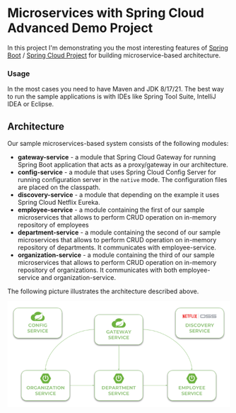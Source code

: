 # Microservices with Spring Cloud Advanced Demo Project 

In this project I'm demonstrating you the most interesting features of  [Spring Boot](https://spring.io/projects/spring-boot) / [Spring Cloud Project](https://spring.io/projects/spring-cloud) for building microservice-based architecture.

### Usage

In the most cases you need to have Maven and JDK 8/17/21. The best way to run the sample applications is with IDEs like Spring Tool Suite, IntelliJ IDEA or Eclipse.  

## Architecture

Our sample microservices-based system consists of the following modules:
- **gateway-service** - a module that Spring Cloud Gateway for running Spring Boot application that acts as a proxy/gateway in our architecture.
- **config-service** - a module that uses Spring Cloud Config Server for running configuration server in the `native` mode. The configuration files are placed on the classpath.
- **discovery-service** - a module that depending on the example it uses Spring Cloud Netflix Eureka.
- **employee-service** - a module containing the first of our sample microservices that allows to perform CRUD operation on in-memory repository of employees
- **department-service** - a module containing the second of our sample microservices that allows to perform CRUD operation on in-memory repository of departments. It communicates with employee-service. 
- **organization-service** - a module containing the third of our sample microservices that allows to perform CRUD operation on in-memory repository of organizations. It communicates with both employee-service and organization-service.

The following picture illustrates the architecture described above.

<img src="./spring-cloud-1.png" title="Architecture"><br/>

